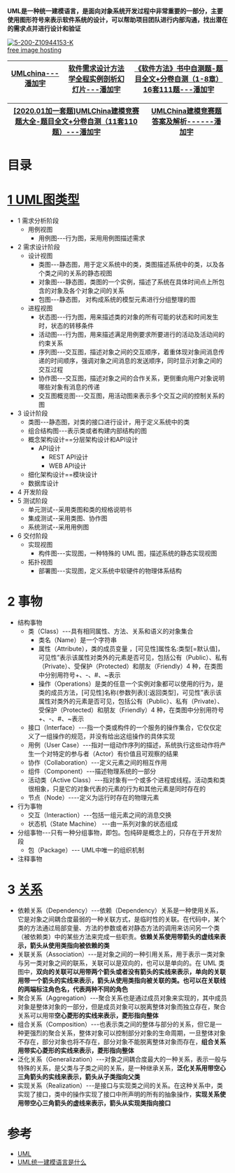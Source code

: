 **UML是一种统一建模语言，是面向对象系统开发过程中非常重要的一部分，主要使用图形符号来表示软件系统的设计，可以帮助项目团队进行内部沟通，找出潜在的需求点并进行设计和验证**

<a href="https://imgbb.com/"><img src="https://i.ibb.co/jTVpKrL/5-200-Z10944153-K.png" alt="5-200-Z10944153-K" border="0"></a><br /><a target='_blank' href='https://imgbb.com/'>free image hosting</a><br />


[UMLchina---潘加宇](http://www.umlchina.com/index.html)|[软件需求设计方法学全程实例剖析幻灯片---潘加宇](http://www.umlchina.com/training/slide.html)|[《软件方法》书中自测题-题目全文+分卷自测（1-8章）16套111题---潘加宇](https://mp.weixin.qq.com/s/Xj9YoZzuR-4loMXwBubEag)|
---|---|---|

[[2020.01加一套题]UMLChina建模竞赛题大全-题目全文+分卷自测（11套110题）---潘加宇](https://mp.weixin.qq.com/s/GDfIMgdZ8VWWmrNF-axmsw)|[UMLChina建模竞赛题答案及解析------潘加宇](http://www.umlchina.com/training/quizanswer.html)|
---|---|




# 目录

# [1 UML图类型](https://weread.qq.com/web/reader/71032d60719ad5af7104ca2k1ff325f02181ff1de7742fc)
  * 1 需求分析阶段
    * 用例视图
      * 用例图---行为图，采用用例图描述需求 
  * 2 需求设计阶段
    * 设计视图
      * 类图---静态图，用于定义系统中的类，类图描述系统中的类，以及各个类之间的关系的静态视图
      * 对象图---静态图，类图的一个实例，描述了系统在具体时间点上所包含的对象及各个对象之间的关系
      * 包图---静态图， 对构成系统的模型元素进行分组整理的图 
    * 进程视图
      * 状态图---行为图，用来描述类的对象的所有可能的状态和时间发生时，状态的转移条件
      * 活动图---行为图，用来描述满足用例要求所要进行的活动及活动间的约束关系
      * 序列图---交互图，描述对象之间的交互顺序，着重体现对象间消息传递的时间顺序，强调对象之间消息的发送顺序，同时显示对象之间的交互过程
      * 协作图---交互图，描述对象之间的合作关系，更侧重向用户对象说明哪些对象有消息的传递
      * 交互图概览图---交互图，用活动图来表示多个交互之间的控制关系的图
  * 3 设计阶段
    * 类图---静态图，对类的接口进行设计，用于定义系统中的类
    * 组合结构图---表示类或者构建内部结构的图
    * 概念架构设计==分层架构设计和API设计
      * API设计
        * REST API设计
        * WEB API设计 
    * 细化架构设计==模块设计 
    * 数据库设计
  * 4 开发阶段
  * 5 测试阶段
    * 单元测试--采用类图和类的规格说明书
    * 集成测试--采用类图、协作图
    * 系统测试--采用用例图
  * 6 交付阶段  
    * 实现视图
      * 构件图---实现图，一种特殊的 UML 图，描述系统的静态实现视图
    * 拓扑视图
      * 部署图---实现图，定义系统中软硬件的物理体系结构 
# 2 事物
  * 结构事物
    * 类（Class）---具有相同属性、方法、关系和语义的对象集合
      * 类名（Name）是一个字符串
      * 属性（Attribute），类的成员变量 ，[可见性]属性名:类型[=默认值]，可见性”表示该属性对类外的元素是否可见，包括公有（Public）、私有（Private）、受保护（Protected）和朋友（Friendly）4 种，在类图中分别用符号+、-、#、~表示
      * 操作（Operations）是类的任意一个实例对象都可以使用的行为，是类的成员方法，[可见性]名称(参数列表)[:返回类型]，可见性”表示该属性对类外的元素是否可见，包括公有（Public）、私有（Private）、受保护（Protected）和朋友（Friendly）4 种，在类图中分别用符号+、-、#、~表示
    * 接口（Interface）---指一个类或构件的一个服务的操作集合，它仅仅定义了一组操作的规范，并没有给出这组操作的具体实现
    * 用例（User Case）---指对一组动作序列的描述，系统执行这些动作将产生一个对特定的参与者（Actor）有价值且可观察的结果
    * 协作（Collaboration）---定义元素之间的相互作用
    * 组件（Component）---描述物理系统的一部分
    * 活动类（Active Class）---指对象有一个或多个进程或线程。活动类和类很相象，只是它的对象代表的元素的行为和其他元素是同时存在的
    * 节点（Node）----定义为运行时存在的物理元素 
  * 行为事物
    * 交互（Interaction）---包括一组元素之间的消息交换	
    * 状态机（State Machine） ---由一系列对象的状态组成
  * 分组事物---只有一种分组事物，即包。包纯碎是概念上的，只存在于开发阶段
    * 包（Package）--- UML中唯一的组织机制	
  * 注释事物

# 3 [关系](http://c.biancheng.net/view/8374.html)
  * 依赖关系（Dependency）---依赖（Dependency）关系是一种使用关系，它是对象之间耦合度最弱的一种关联方式，是临时性的关联。在代码中，某个类的方法通过局部变量、方法的参数或者对静态方法的调用来访问另一个类（被依赖类）中的某些方法来完成一些职责。**依赖关系使用带箭头的虚线来表示，箭头从使用类指向被依赖的类**
  * 关联关系（Association）---是对象之间的一种引用关系，用于表示一类对象与另一类对象之间的联系，关联可以是双向的，也可以是单向的。在 UML 类图中，**双向的关联可以用带两个箭头或者没有箭头的实线来表示，单向的关联用带一个箭头的实线来表示，箭头从使用类指向被关联的类。也可以在关联线的两端标注角色名，代表两种不同的角色**
  * 聚合关系（Aggregation）---聚合关系也是通过成员对象来实现的，其中成员对象是整体对象的一部分，但是成员对象可以脱离整体对象而独立存在，聚合关系可以用带**空心菱形的实线来表示，菱形指向整体**
  * 组合关系（Composition）---也表示类之间的整体与部分的关系，但它是一种更强烈的聚合关系，整体对象可以控制部分对象的生命周期，一旦整体对象不存在，部分对象也将不存在，部分对象不能脱离整体对象而存在，**组合关系用带实心菱形的实线来表示，菱形指向整体**
  * 泛化关系（Generalization）---对象之间耦合度最大的一种关系，表示一般与特殊的关系，是父类与子类之间的关系，是一种继承关系，**泛化关系用带空心三角箭头的实线来表示，箭头从子类指向父类**
  * 实现关系（Realization）---是接口与实现类之间的关系。在这种关系中，类实现了接口，类中的操作实现了接口中所声明的所有的抽象操作，**实现关系使用带空心三角箭头的虚线来表示，箭头从实现类指向接口**



# 参考
* [UML](http://www.umlonline.org)
* [UML统一建模语言是什么](http://c.biancheng.net/view/8373.html)
